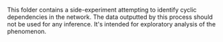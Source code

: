 
This folder contains a side-experiment attempting to identify cyclic dependencies in the network.
The data outputted by this process should not be used for any inference.
It's intended for exploratory analysis of the phenomenon.
